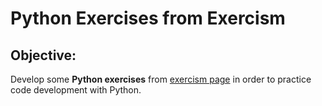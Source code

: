 # Python Exercises from Exercism

## Objective:
Develop some **Python exercises** from [exercism page](https://exercism.org) in order to practice code development with Python. 
